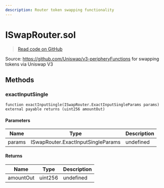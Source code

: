 ```yaml
---
description: Router token swapping functionality
---
```


# ISwapRouter.sol

> [Read code on GitHub](https://github.com/pareto-xyz/pareto-theta-vault-v1/blob/main/contracts/interfaces/ISwapRouter.sol)

Source: https://github.com/Uniswap/v3-peripheryFunctions for swapping tokens via Uniswap V3

## Methods

### exactInputSingle

```solidity title="Solidity"
function exactInputSingle(ISwapRouter.ExactInputSingleParams params) external payable returns (uint256 amountOut)
```

#### Parameters

| Name   | Type                               | Description |
| ------ | ---------------------------------- | ----------- |
| params | ISwapRouter.ExactInputSingleParams | undefined   |

#### Returns

| Name      | Type    | Description |
| --------- | ------- | ----------- |
| amountOut | uint256 | undefined   |
